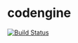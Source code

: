# codengine 
[![Build Status](https://travis-ci.org/wusphinx/codengine.svg?branch=master)](https://travis-ci.org/wusphinx/codengine)